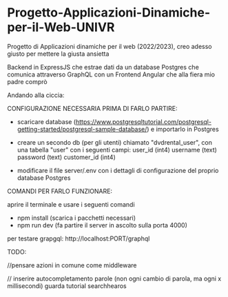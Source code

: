 # Progetto-Applicazioni-Dinamiche-per-il-Web-UNIVR
Progetto di Applicazioni dinamiche per il web (2022/2023), creo adesso giusto per mettere la giusta ansietta

Backend in ExpressJS che estrae dati da un database Postgres che comunica attraverso GraphQL con un Frontend Angular che alla fiera mio padre comprò


Andando alla ciccia:

CONFIGURAZIONE NECESSARIA PRIMA DI FARLO PARTIRE:

- scaricare database (https://www.postgresqltutorial.com/postgresql-getting-started/postgresql-sample-database/) e importarlo in Postgres
- creare un secondo db (per gli utenti) chiamato "dvdrental_user", con una tabella "user" con i seguenti campi:
    user_id (int4)
    username (text)
    password (text)
    customer_id (int4)

- modificare il file server/.env con i dettagli di configurazione del proprio database Postgres



COMANDI PER FARLO FUNZIONARE:

aprire il terminale e usare i seguenti comandi
- npm install (scarica i pacchetti necessari)
- npm run dev (fa partire il server in ascolto sulla porta 4000) 

per testare grapgql:
http://localhost:PORT/graphql



TODO:

//pensare azioni in comune come middleware

// inserire autocompletamento parole (non ogni cambio di parola, ma ogni x millisecondi) guarda tutorial searchhearos